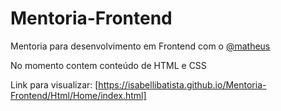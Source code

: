 # Mentoria-Frontend
Mentoria para desenvolvimento em Frontend com o [@matheus](https://github.com/mxczpiscioneri)

No momento contem conteúdo de HTML e CSS

Link para visualizar: 
[https://isabellibatista.github.io/Mentoria-Frontend/Html/Home/index.html]
